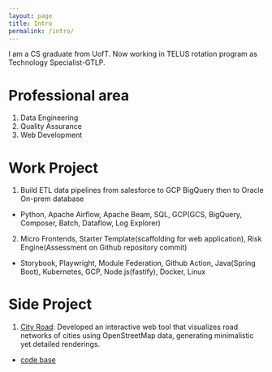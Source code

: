 ```yaml
---
layout: page
title: Intro
permalink: /intro/
---
```

I am a CS graduate from UofT. Now working in TELUS rotation program as Technology Specialist-GTLP.

# Professional area
1. Data Engineering
2. Quality Assurance
3. Web Development

# Work Project
1. Build ETL data pipelines from salesforce to GCP BigQuery then to Oracle On-prem database
* Python, Apache Airflow, Apache Beam, SQL, GCP(GCS, BigQuery, Composer, Batch, Dataflow, Log Explorer)
2. Micro Frontends, Starter Template(scaffolding for web application), Risk Engine(Assessment on Github repository commit)
* Storybook, Playwright, Module Federation, Github Action, Java(Spring Boot), Kubernetes, GCP, Node.js(fastify), Docker, Linux

# Side Project
1. [City Road](https://tangsiwei0831.github.io/city-road/): Developed an interactive web tool that visualizes road networks of cities using OpenStreetMap data, generating
minimalistic yet detailed renderings.
- [code base](https://github.com/tangsiwei0831/city-road?tab=readme-ov-file)
